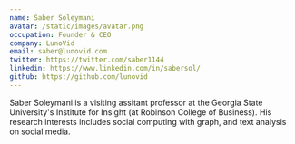 ```yaml
---
name: Saber Soleymani
avatar: /static/images/avatar.png
occupation: Founder & CEO
company: LunoVid
email: saber@lunovid.com
twitter: https://twitter.com/saber1144
linkedin: https://www.linkedin.com/in/sabersol/
github: https://github.com/lunovid
---
```


Saber Soleymani is a visiting assitant professor at the Georgia State University's Institute for Insight (at Robinson College of Business). His research interests includes social computing with graph, and text analysis on social media.
